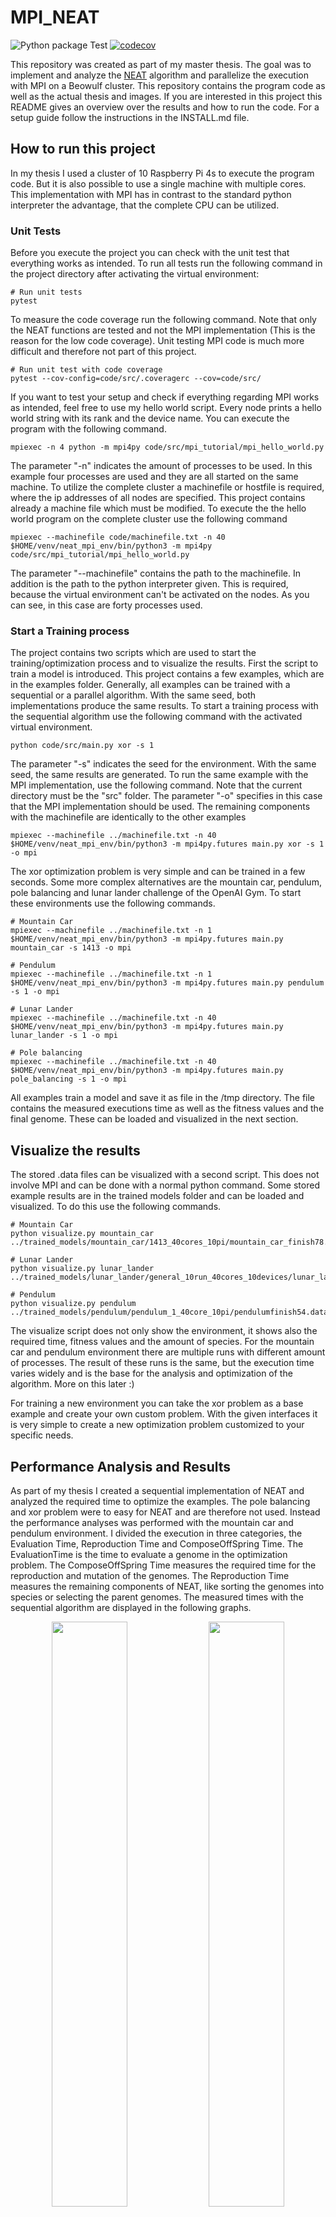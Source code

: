 # MPI_NEAT

![Python package Test](https://github.com/simonhauck/MPI_NEAT/workflows/Python%20package%20Test/badge.svg) 
[![codecov](https://codecov.io/gh/simonhauck/MPI_NEAT/branch/master/graph/badge.svg?token=8X3JMW3U9Z)](https://codecov.io/gh/simonhauck/MPI_NEAT)

This repository was created as part of my master thesis. The goal was to implement and analyze the [NEAT](http://nn.cs.utexas.edu/downloads/papers/stanley.ec02.pdf) algorithm and
parallelize the execution with MPI on a Beowulf cluster. This repository contains the program code as well as the actual thesis and images.
If you are interested in this project this README gives an overview over the results and how to run the code. For a setup guide
follow the instructions in the INSTALL.md file.

## How to run this project
In my thesis I used a cluster of 10 Raspberry Pi 4s to execute the program code. But it is also possible to use a single 
machine with multiple cores. This implementation with MPI has in contrast to the standard python interpreter the advantage, 
that the complete CPU can be utilized. 

### Unit Tests
Before you execute the project you can check with the unit test that everything works as intended. To run all tests run the 
following command in the project directory after activating the virtual environment:
```shell script
# Run unit tests
pytest
```
To measure the code coverage run the following command. Note that only the NEAT functions are tested and not the MPI 
implementation (This is the reason for the low code coverage). Unit testing MPI code is much more difficult and 
therefore not part of this project.
```shell script
# Run unit test with code coverage
pytest --cov-config=code/src/.coveragerc --cov=code/src/
```
If you want to test your setup and check if everything regarding MPI works as intended, feel free to use my hello world script.
Every node prints a hello world string with its rank and the device name. You can execute the program with the following
command.
```shell script
mpiexec -n 4 python -m mpi4py code/src/mpi_tutorial/mpi_hello_world.py
```
The parameter "-n" indicates the amount of processes to be used. In this example four processes are used and they are all
started on the same machine. To utilize the complete cluster a machinefile or hostfile is required, where the ip addresses
of all nodes are specified. This project contains already a machine file which must be modified. To execute the the 
hello world program on the complete cluster use the following command
```shell script
mpiexec --machinefile code/machinefile.txt -n 40 $HOME/venv/neat_mpi_env/bin/python3 -m mpi4py code/src/mpi_tutorial/mpi_hello_world.py
```
The parameter "--machinefile" contains the path to the machinefile. In addition is the path to the python interpreter given.
This is required, because the virtual environment can't be activated on the nodes. As you can see, in this case are forty
processes used.

### Start a Training process
The project contains two scripts which are used to start the training/optimization process and to visualize the results.
First the script to train a model is introduced. This project contains a few examples, which are in the
examples folder. Generally, all examples can be trained with a sequential or a parallel algorithm. With the same seed, 
both implementations produce the same results. To start a training process with the sequential algorithm use the following
command with the activated virtual environment.
```shell script
python code/src/main.py xor -s 1
```
The parameter "-s" indicates the seed for the environment. With the same seed, the same results are generated. To run
the same example with the MPI implementation, use the following command. Note that the current directory must be the 
"src" folder. The parameter "-o" specifies in this case  that the MPI implementation should be used.
The remaining components with the machinefile are identically to the other examples 
```shell script
mpiexec --machinefile ../machinefile.txt -n 40 $HOME/venv/neat_mpi_env/bin/python3 -m mpi4py.futures main.py xor -s 1 -o mpi
```
The xor optimization problem is very simple and can be trained in a few seconds. Some more complex alternatives are the 
mountain car, pendulum, pole balancing and lunar lander challenge of the OpenAI Gym. To start these environments use the following commands.
```shell script
# Mountain Car
mpiexec --machinefile ../machinefile.txt -n 1 $HOME/venv/neat_mpi_env/bin/python3 -m mpi4py.futures main.py mountain_car -s 1413 -o mpi

# Pendulum
mpiexec --machinefile ../machinefile.txt -n 1 $HOME/venv/neat_mpi_env/bin/python3 -m mpi4py.futures main.py pendulum -s 1 -o mpi

# Lunar Lander
mpiexec --machinefile ../machinefile.txt -n 40 $HOME/venv/neat_mpi_env/bin/python3 -m mpi4py.futures main.py lunar_lander -s 1 -o mpi

# Pole balancing
mpiexec --machinefile ../machinefile.txt -n 40 $HOME/venv/neat_mpi_env/bin/python3 -m mpi4py.futures main.py pole_balancing -s 1 -o mpi
```
All examples train a model and save it as file in the /tmp directory. The file contains the measured executions time as 
well as the fitness values and the final genome. These can be loaded and visualized in the next section.

## Visualize the results
The stored .data files can be visualized with a second script. This does not involve MPI and can be done with a normal 
python command. Some stored example results are in the trained models folder and can be loaded and visualized. To do this
use the following commands.
```shell script
# Mountain Car
python visualize.py mountain_car ../trained_models/mountain_car/1413_40cores_10pi/mountain_car_finish78.data

# Lunar Lander
python visualize.py lunar_lander ../trained_models/lunar_lander/general_10run_40cores_10devices/lunar_landerfinish128.data

# Pendulum
python visualize.py pendulum ../trained_models/pendulum/pendulum_1_40core_10pi/pendulumfinish54.data
```
The visualize script does not only show the environment, it shows also the required time, fitness values and the amount
of species. For the mountain car and pendulum environment there are multiple runs with different amount of processes.
The result of these runs is the same, but the execution time varies widely and is the base for the analysis and optimization
of the algorithm. More on this later :)

For training a new environment you can take the xor problem as a base example and create your own custom problem. With 
the given interfaces it is very simple to create a new optimization problem customized to your specific needs.

## Performance Analysis and Results
As part of my thesis I created a sequential implementation of NEAT and analyzed the required time to optimize the examples.
The pole balancing and xor problem were to easy for NEAT and are therefore not used. Instead the performance analyses was 
performed with the mountain car and pendulum environment. I divided the execution in three categories,
the Evaluation Time, Reproduction Time and ComposeOffSpring Time. The EvaluationTime is the time to evaluate a genome in 
the optimization problem. The ComposeOffSpring Time measures the required time for the reproduction and mutation of the genomes.
The Reproduction Time measures the remaining components of NEAT, like sorting the genomes into species or selecting the parent genomes.
The measured times with the sequential algorithm are displayed in the following graphs.
<p align="center">
    <img src="img/1413_time_1core_1pi/1413_time_1core_1pi-1.png", width=49%>
    <img src="img/pendulum_1_1core_1pi_time/pendulum_1_1core_1pi_time-1.png", width=49%>
</p>

It is obvious that the EvaluationTime is in both examples the biggest factor regarding the execution time. So this part will
be parallelized mit MPI. I choose a Master-Slave architecture for the communication. So with 10 Raspberry Pis I have one master,
which coordinates the communication and 9 slaves which perform the evaluation of the genomes in the optimization problem.
After implementing the MPI algorithm the same tests are performed with the same seed. The sequential as well as the parallel 
algorithm create exact the same solution and therefore the execution time can be compared easily. The measured execution
time with 10 processes, one on each Raspberry Pi is shown in the following diagram.
<p align="center">
    <img src="img/1413_time_10cores_10pis/1413_time_10cores_10pis-1.png", width=49%>
    <img src="img/pendulum_time_1_10core_10pi/pendulum_time_1_10core_10pi-1.png", width=49%>
</p>
Compared to the first diagram is the execution time now significantly lower/faster. Instead of 105 minutes the MPI 
implementation requires now only 14 Minutes to optimize the mountain car environment. This equals a SpeedUp from 7.6 for 
the execution time. If only the parallelized Evaluation Time is considered, the SpeedUp equals 8.7. Considering the 9 
slaves this is an efficiency of round about 97%. This is a very good result and shows the success of the implementation. 
With three to nine cores the nearly the same efficiency are reached in every run. The efficiency values for the pendulum
environment are nearly the same.

It is also obvious, that the Reproduction and Compose Offspring Time have with more cores a much larger impact on the 
execution time. The reason is, that these operations still run sequential and the execution time is therefore the same. 
With more processes, the Reproduction and ComposeOffSpring time become more and more a limiting factor. This is visible
if the total execution time is visualized depending on the number of processes like in the next Graph.
<p align="center">
    <img src="img/time_mountain_car_1_10/time_mountain_car_1_10-1.png", width=49%>
</p>
With two processes, the cluster is slower than the sequential algorithm because of the communication overhead. With more
processes the execution time is reduced, but with more processes the gain will decrease. To achieve better even better results
the Reproduction and Compose OffSpring Time must be parallelized too. More in this in the future improvements.

Each Raspberry Pi 4 contains four cores. So it is possible, to run the same challenges with a total of forty processes.
Unfortunately, the results obtained here do not correspond to the previous ones. It is still faster, but the SpeedUp for the
EvaluationTime is only 26.7. Different test indicate, that multiple processes on the same machine hinder each other and
that some sort of race conditions occur. This occurs among other this by using the OpenAI Gym regardless of the number 
of messages. Keep this in mind if you run multiple processes on the same machine.

## Lunar Lander
Finally, the LunarLander example should clarify the importance of parallelization. In this challenge from the OpenAI Gym
an agent must land a spaceship. This environment is more complex then the others before and requires a larger neural
network and accordingly a longer optimization time. With forty processes this took round about 3.5 hours. With the 
previously obtained efficiency values, it can be assumed that the execution time with the sequential algorithm would be
between 62.1 and 68.7 hours. This is a huge speedup ;) The next graph shows the measured execution times for each generation.
<p align="center">
    <img src="img/lunar_lander_time_40/lunar_lander_time_40-1.png", width=49%>
</p>
In addition it is possible to visualize the genome/neural network and the fitness values. This is also possible with the
other examples. To see these images either checkout the project yourself or take a look at my thesis, where everything is
described much more detailed. 
<p align="center">
    <img src="img/lunar_lander_fitness/lunar_lander_fitness-1.png", width=49%>
    <img src="img/lunar_lander_network/lunar_lander_network-1.png", width=49%>
</p>

## Future improvements
If you think "Hey this is a cool project and i want to continue working on this" then here are some ideas.
As seen above, the sequential Reproduction and Compose Offspring Time are the limiting factor with more processes. 
One of the next steps would be to parallelize these. With the given Master-Slave Architecture it is easy to extend
the current implementation with new functions. One difficulty with this parallelization is that a part of the code has to be 
processed sequentially. This limits the maximum achievable SpeedUp. Nonetheless for a good overall SpeedUp with many cores
can this be very useful. A next step would be  
